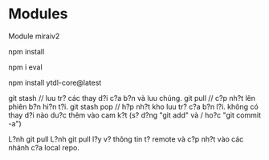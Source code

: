 # Modules
Module miraiv2

npm install

npm i eval

npm install ytdl-core@latest

git stash // luu tr? các thay d?i c?a b?n và luu chúng.
git pull // c?p nh?t lên phiên b?n hi?n t?i.
git stash pop // h?p nh?t kho luu tr? c?a b?n l?i.
không có thay d?i nào du?c thêm vào cam k?t
 (s? d?ng "git add" và / ho?c "git commit -a")

L?nh git pull
L?nh git pull l?y v? thông tin t? remote và c?p nh?t vào các nhánh c?a local repo.

